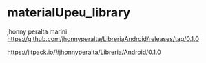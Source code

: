 # materialUpeu_library
jhonny peralta marini
https://github.com/jhonnyperalta/LibreriaAndroid/releases/tag/0.1.0

https://jitpack.io/#jhonnyperalta/Libreria/Android/0.1.0



